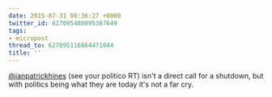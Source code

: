 ```yaml
---
date: 2015-07-31 08:36:27 +0000
twitter_id: 627095480095387649
tags:
- micropost
thread_to: 627095116864471044
title: ''
---
```


[@ianpatrickhines](https://twitter.com/ianpatrickhines) (see your politico RT) isn't a direct call for a shutdown, but with politics being what they are today it's not a far cry.
